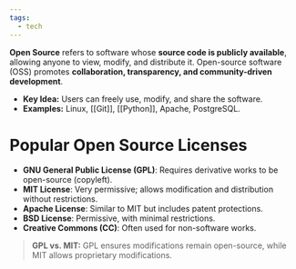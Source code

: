 ```yaml
---
tags:
  - tech
---
```

**Open Source** refers to software whose **source code is publicly available**, allowing anyone to view, modify, and distribute it.
Open-source software (OSS) promotes **collaboration, transparency, and community-driven development**.
- **Key Idea:** Users can freely use, modify, and share the software.
- **Examples:** Linux, [[Git]], [[Python]], Apache, PostgreSQL.

# Popular Open Source Licenses
- **GNU General Public License (GPL)**: Requires derivative works to be open-source (copyleft).
- **MIT License**: Very permissive; allows modification and distribution without restrictions.
- **Apache License**: Similar to MIT but includes patent protections.
- **BSD License**: Permissive, with minimal restrictions.
- **Creative Commons (CC)**: Often used for non-software works.
> **GPL vs. MIT:** GPL ensures modifications remain open-source, while MIT allows proprietary modifications.
